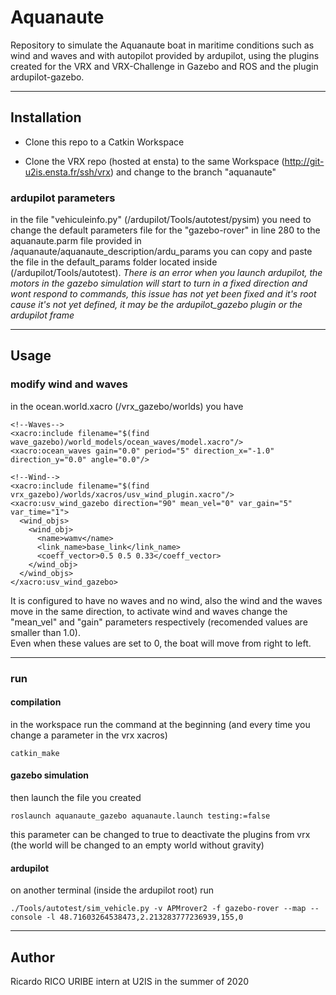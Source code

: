 # Aquanaute

Repository to simulate the Aquanaute boat in maritime conditions such as wind and waves and with autopilot provided by ardupilot, using the plugins created for the VRX and VRX-Challenge in Gazebo and ROS and the plugin ardupilot-gazebo.

---

## Installation

* Clone this repo to a Catkin Workspace

* Clone the VRX repo (hosted at ensta) to the same Workspace (<http://git-u2is.ensta.fr/ssh/vrx>) and change to the branch "aquanaute"

### ardupilot parameters

in the file "vehiculeinfo.py" (/ardupilot/Tools/autotest/pysim) you need to change the default parameters file for the "gazebo-rover" in line 280 to the aquanaute.parm file provided in /aquanaute/aquanaute_description/ardu_params you can copy and paste the file in the default_params folder located inside (/ardupilot/Tools/autotest).
*There is an error when you launch ardupilot, the motors in the gazebo simulation will start to turn in a fixed direction and wont respond to commands, this issue has not yet been fixed and it's root cause it's not yet defined, it may be the ardupilot_gazebo plugin or the ardupilot frame*

---

## Usage

### modify wind and waves

in the ocean.world.xacro (/vrx_gazebo/worlds) you have

    <!--Waves-->
    <xacro:include filename="$(find wave_gazebo)/world_models/ocean_waves/model.xacro"/>
    <xacro:ocean_waves gain="0.0" period="5" direction_x="-1.0" direction_y="0.0" angle="0.0"/>

    <!--Wind-->
    <xacro:include filename="$(find vrx_gazebo)/worlds/xacros/usv_wind_plugin.xacro"/>
    <xacro:usv_wind_gazebo direction="90" mean_vel="0" var_gain="5" var_time="1">
      <wind_objs>
        <wind_obj>
          <name>wamv</name>
          <link_name>base_link</link_name>
          <coeff_vector>0.5 0.5 0.33</coeff_vector>
        </wind_obj>
      </wind_objs>
    </xacro:usv_wind_gazebo>

It is configured to have no waves and no wind, also the wind and the waves move in the same direction, to activate wind and waves change the "mean_vel" and "gain" parameters respectively (recomended values are smaller than 1.0).  
Even when these values are set to 0, the boat will move from right to left.

---

### run

#### compilation

in the workspace run the command at the beginning (and every time you change a parameter in the vrx xacros)

    catkin_make

#### gazebo simulation

then launch the file you created

    roslaunch aquanaute_gazebo aquanaute.launch testing:=false

this parameter can be changed to true to deactivate the plugins from vrx (the world will be changed to an empty world without gravity)

#### ardupilot

on another terminal (inside the ardupilot root) run

    ./Tools/autotest/sim_vehicle.py -v APMrover2 -f gazebo-rover --map --console -l 48.71603264538473,2.213283777236939,155,0 

---

## Author

Ricardo RICO URIBE intern at U2IS in the summer of 2020
